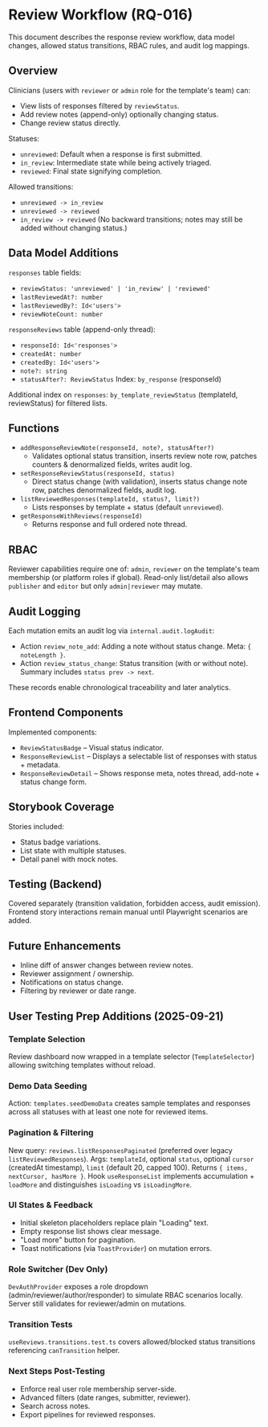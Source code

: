 # Review Workflow (RQ-016)

This document describes the response review workflow, data model changes, allowed status transitions, RBAC rules, and audit log mappings.

## Overview
Clinicians (users with `reviewer` or `admin` role for the template's team) can:
- View lists of responses filtered by `reviewStatus`.
- Add review notes (append-only) optionally changing status.
- Change review status directly.

Statuses:
- `unreviewed`: Default when a response is first submitted.
- `in_review`: Intermediate state while being actively triaged.
- `reviewed`: Final state signifying completion.

Allowed transitions:
- `unreviewed -> in_review`
- `unreviewed -> reviewed`
- `in_review -> reviewed`
(No backward transitions; notes may still be added without changing status.)

## Data Model Additions
`responses` table fields:
- `reviewStatus: 'unreviewed' | 'in_review' | 'reviewed'`
- `lastReviewedAt?: number`
- `lastReviewedBy?: Id<'users'>`
- `reviewNoteCount: number`

`responseReviews` table (append-only thread):
- `responseId: Id<'responses'>`
- `createdAt: number`
- `createdBy: Id<'users'>`
- `note?: string`
- `statusAfter?: ReviewStatus`
Index: `by_response` (responseId)

Additional index on `responses`: `by_template_reviewStatus` (templateId, reviewStatus) for filtered lists.

## Functions
- `addResponseReviewNote(responseId, note?, statusAfter?)`
  - Validates optional status transition, inserts review note row, patches counters & denormalized fields, writes audit log.
- `setResponseReviewStatus(responseId, status)`
  - Direct status change (with validation), inserts status change note row, patches denormalized fields, audit log.
- `listReviewedResponses(templateId, status?, limit?)`
  - Lists responses by template + status (default `unreviewed`).
- `getResponseWithReviews(responseId)`
  - Returns response and full ordered note thread.

## RBAC
Reviewer capabilities require one of: `admin`, `reviewer` on the template's team membership (or platform roles if global). Read-only list/detail also allows `publisher` and `editor` but only `admin|reviewer` may mutate.

## Audit Logging
Each mutation emits an audit log via `internal.audit.logAudit`:
- Action `review_note_add`: Adding a note without status change. Meta: `{ noteLength }`.
- Action `review_status_change`: Status transition (with or without note). Summary includes `status prev -> next`.

These records enable chronological traceability and later analytics.

## Frontend Components
Implemented components:
- `ReviewStatusBadge` – Visual status indicator.
- `ResponseReviewList` – Displays a selectable list of responses with status + metadata.
- `ResponseReviewDetail` – Shows response meta, notes thread, add-note + status change form.

## Storybook Coverage
Stories included:
- Status badge variations.
- List state with multiple statuses.
- Detail panel with mock notes.

## Testing (Backend)
Covered separately (transition validation, forbidden access, audit emission). Frontend story interactions remain manual until Playwright scenarios are added.

## Future Enhancements
- Inline diff of answer changes between review notes.
- Reviewer assignment / ownership.
- Notifications on status change.
- Filtering by reviewer or date range.

## User Testing Prep Additions (2025-09-21)

### Template Selection
Review dashboard now wrapped in a template selector (`TemplateSelector`) allowing switching templates without reload.

### Demo Data Seeding
Action: `templates.seedDemoData` creates sample templates and responses across all statuses with at least one note for reviewed items.

### Pagination & Filtering
New query: `reviews.listResponsesPaginated` (preferred over legacy `listReviewedResponses`).
Args: `templateId`, optional `status`, optional `cursor` (createdAt timestamp), `limit` (default 20, capped 100). Returns `{ items, nextCursor, hasMore }`.
Hook `useResponseList` implements accumulation + `loadMore` and distinguishes `isLoading` vs `isLoadingMore`.

### UI States & Feedback
- Initial skeleton placeholders replace plain "Loading" text.
- Empty response list shows clear message.
- "Load more" button for pagination.
- Toast notifications (via `ToastProvider`) on mutation errors.

### Role Switcher (Dev Only)
`DevAuthProvider` exposes a role dropdown (admin/reviewer/author/responder) to simulate RBAC scenarios locally. Server still validates for reviewer/admin on mutations.

### Transition Tests
`useReviews.transitions.test.ts` covers allowed/blocked status transitions referencing `canTransition` helper.

### Next Steps Post-Testing
- Enforce real user role membership server-side.
- Advanced filters (date ranges, submitter, reviewer).
- Search across notes.
- Export pipelines for reviewed responses.


